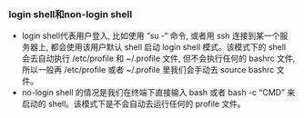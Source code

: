 ### login shell和non-login shell



- login shell代表用户登入, 比如使用 “su -“ 命令, 或者用 ssh 连接到某一个服务器上, 都会使用该用户默认 shell 启动 login shell 模式。该模式下的 shell 会去自动执行 /etc/profile 和 ~/.profile 文件, 但不会执行任何的 bashrc 文件, 所以一般再 /etc/profile 或者 ~/.profile 里我们会手动去 source bashrc 文件。
- no-login shell 的情况是我们在终端下直接输入 bash 或者 bash -c “CMD” 来启动的 shell。该模式下是不会自动去运行任何的 profile 文件。





